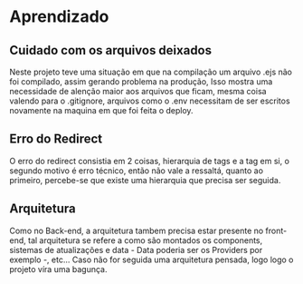 # Aprendizado

## Cuidado com os arquivos deixados
Neste projeto teve uma situação em que na compilação um arquivo .ejs não foi compilado, assim gerando problema na produção, Isso
mostra uma necessidade de alenção maior aos arquivos que ficam, mesma coisa valendo para o .gitignore, arquivos como o .env
necessitam de ser escritos novamente na maquina em que foi feita o deploy.

## Erro do Redirect
O erro do redirect consistia em 2 coisas, hierarquia de tags e a tag em si, o segundo motivo é erro técnico, então não vale a ressaltá, quanto ao primeiro, percebe-se que existe uma hierarquia que precisa ser seguida.

## Arquitetura
Como no Back-end, a arquitetura tambem precisa estar presente no front-end, tal arquitetura se refere a como são montados os components, sistemas de atualizações e data - Data poderia ser os Providers por exemplo -, etc... Caso não for seguida uma arquitetura pensada, logo logo o projeto víra uma bagunça.
